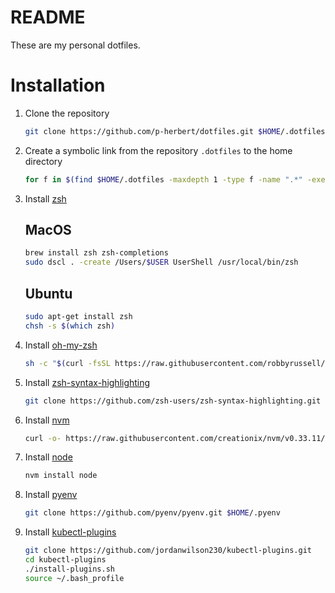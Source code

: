 # README

These are my personal dotfiles.

# Installation

1. Clone the repository

    ~~~bash
    git clone https://github.com/p-herbert/dotfiles.git $HOME/.dotfiles
    ~~~

2. Create a symbolic link from the repository `.dotfiles` to the home directory

    ~~~bash
    for f in $(find $HOME/.dotfiles -maxdepth 1 -type f -name ".*" -exec basename ';'); do ln -s $f $HOME/$f; done
    ~~~

3. Install [zsh]

    ## MacOS
    ~~~bash
    brew install zsh zsh-completions
    sudo dscl . -create /Users/$USER UserShell /usr/local/bin/zsh
    ~~~

    ## Ubuntu
    ~~~bash
    sudo apt-get install zsh
    chsh -s $(which zsh)
    ~~~

4. Install [oh-my-zsh]

    ~~~bash
    sh -c "$(curl -fsSL https://raw.githubusercontent.com/robbyrussell/oh-my-zsh/master/tools/install.sh)"
    ~~~

5. Install [zsh-syntax-highlighting]

    ~~~bash
    git clone https://github.com/zsh-users/zsh-syntax-highlighting.git $HOME/.zsh-syntax-highlighting
    ~~~

6. Install [nvm]

    ~~~bash
    curl -o- https://raw.githubusercontent.com/creationix/nvm/v0.33.11/install.sh | bash
    ~~~

7. Install [node]

    ~~~bash
    nvm install node
    ~~~

8. Install [pyenv]

    ~~~bash
    git clone https://github.com/pyenv/pyenv.git $HOME/.pyenv
    ~~~

9. Install [kubectl-plugins]

    ~~~bash
    git clone https://github.com/jordanwilson230/kubectl-plugins.git
    cd kubectl-plugins
    ./install-plugins.sh
    source ~/.bash_profile
    ~~~

[zsh]: https://www.zsh.org/
[oh-my-zsh]: https://ohmyz.sh/
[zsh-syntax-highlighting]: https://github.com/zsh-users/zsh-syntax-highlighting
[nvm]: https://github.com/creationix/nvm
[node]: https://nodejs.org/en/
[pyenv]: https://github.com/pyenv/pyenv
[kubectl-plugins]: https://github.com/jordanwilson230/kubectl-plugins

